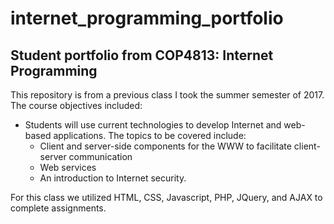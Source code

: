 # internet_programming_portfolio

## Student portfolio from COP4813: Internet Programming

This repository is from a previous class I took the summer semester of 2017.  The course objectives included:

- Students will use current technologies to develop Internet and web-based applications. The topics to be covered include:
  - Client and server-side components for the WWW to facilitate client-server communication 
  - Web services 
  - An introduction to Internet security. 
  
For this class we utilized HTML, CSS, Javascript, PHP, JQuery, and AJAX to complete assignments.

